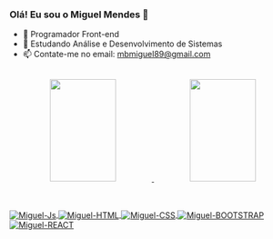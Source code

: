 ### Olá! Eu sou o Miguel Mendes 👋

- 🔭 Programador Front-end
- 🌱 Estudando Análise e Desenvolvimento de Sistemas
- 📫 Contate-me no email: mbmiguel89@gmail.com

##

<div align="center">
  <a href="https://github.com/Miguel1989-hub">
  <img height="180em" width="48%" src="https://github-readme-stats.vercel.app/api?username=Miguel1989-hub&show_icons=true&theme=dark&include_all_commits=true&count_private=true"/>
  <img height="180em" width="48%" src="https://github-readme-stats.vercel.app/api/top-langs/?username=Miguel1989-hub&layout=compact&langs_count=7&theme=dark"/>
</div>

##
  
<div style="display: inline_block"><br>
  <img align="center" alt="Miguel-Js"  src="https://img.shields.io/badge/JavaScript-F7DF1E?style=for-the-badge&logo=javascript&logoColor=black">
  <img align="center" alt="Miguel-HTML"  src="https://img.shields.io/badge/HTML5-E34F26?style=for-the-badge&logo=html5&logoColor=white">
  <img align="center" alt="Miguel-CSS"  src="https://img.shields.io/badge/CSS3-1572B6?style=for-the-badge&logo=css3&logoColor=white">
  <img align="center" alt="Miguel-BOOTSTRAP"  src="https://img.shields.io/badge/Bootstrap-563D7C?style=for-the-badge&logo=bootstrap&logoColor=white">
  <img align="center" alt="Miguel-REACT"  src="  https://img.shields.io/badge/React-20232A?style=for-the-badge&logo=react&logoColor=61DAFB">
</div>



